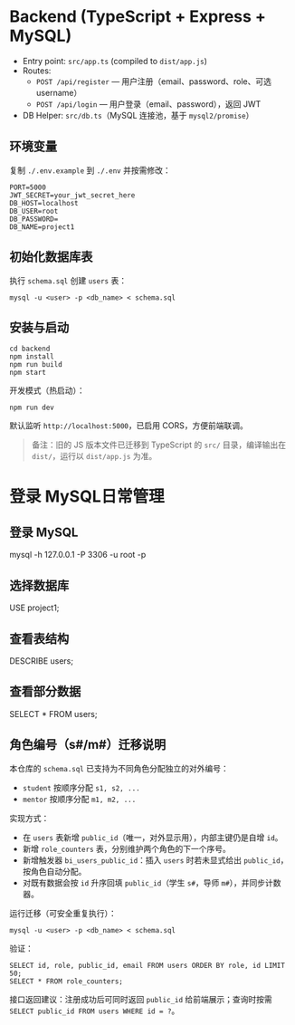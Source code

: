 # Backend (TypeScript + Express + MySQL)

- Entry point: `src/app.ts` (compiled to `dist/app.js`)
- Routes:
  - `POST /api/register` — 用户注册（email、password、role、可选 username）
  - `POST /api/login` — 用户登录（email、password），返回 JWT
- DB Helper: `src/db.ts`（MySQL 连接池，基于 `mysql2/promise`）

## 环境变量

复制 `./.env.example` 到 `./.env` 并按需修改：

```
PORT=5000
JWT_SECRET=your_jwt_secret_here
DB_HOST=localhost
DB_USER=root
DB_PASSWORD=
DB_NAME=project1
```

## 初始化数据库表

执行 `schema.sql` 创建 `users` 表：

```
mysql -u <user> -p <db_name> < schema.sql
```

## 安装与启动

```
cd backend
npm install
npm run build
npm start
```

开发模式（热启动）：

```
npm run dev
```

默认监听 `http://localhost:5000`，已启用 CORS，方便前端联调。

> 备注：旧的 JS 版本文件已迁移到 TypeScript 的 `src/` 目录，编译输出在 `dist/`，运行以 `dist/app.js` 为准。


# 登录 MySQL日常管理

## 登录 MySQL
mysql -h 127.0.0.1 -P 3306 -u root -p

## 选择数据库
USE project1;

## 查看表结构
DESCRIBE users;

## 查看部分数据
SELECT * FROM users;

## 角色编号（s#/m#）迁移说明

本仓库的 `schema.sql` 已支持为不同角色分配独立的对外编号：
- `student` 按顺序分配 `s1, s2, ...`
- `mentor` 按顺序分配 `m1, m2, ...`

实现方式：
- 在 `users` 表新增 `public_id`（唯一，对外显示用），内部主键仍是自增 `id`。
- 新增 `role_counters` 表，分别维护两个角色的下一个序号。
- 新增触发器 `bi_users_public_id`：插入 `users` 时若未显式给出 `public_id`，按角色自动分配。
- 对既有数据会按 `id` 升序回填 `public_id`（学生 `s#`，导师 `m#`），并同步计数器。

运行迁移（可安全重复执行）：
```
mysql -u <user> -p <db_name> < schema.sql
```

验证：
```
SELECT id, role, public_id, email FROM users ORDER BY role, id LIMIT 50;
SELECT * FROM role_counters;
```

接口返回建议：注册成功后可同时返回 `public_id` 给前端展示；查询时按需 `SELECT public_id FROM users WHERE id = ?`。

